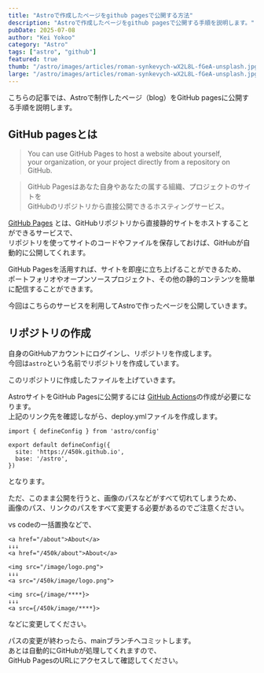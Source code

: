 ```yaml
---
title: "Astroで作成したページをgithub pagesで公開する方法"
description: "Astroで作成したページをgithub pagesで公開する手順を説明します。"
pubDate: 2025-07-08
author: "Kei Yokoo"
category: "Astro"
tags: ["astro", "github"]
featured: true
thumb: "/astro/images/articles/roman-synkevych-wX2L8L-fGeA-unsplash.jpg"
large: "/astro/images/articles/roman-synkevych-wX2L8L-fGeA-unsplash.jpg"
---
```


こちらの記事では、Astroで制作したページ（blog）をGitHub pagesに公開する手順を説明します。

## GitHub pagesとは
> You can use GitHub Pages to host a website about yourself, \
> your organization, or your project directly from a repository on GitHub.


> GitHub Pagesはあなた自身やあなたの属する組織、プロジェクトのサイトを\
> GitHubのリポジトリから直接公開できるホスティングサービス。


[GitHub Pages](https://docs.github.com/ja/pages/getting-started-with-github-pages/what-is-github-pages) とは、GitHubリポジトリから直接静的サイトをホストすることができるサービスで、\
リポジトリを使ってサイトのコードやファイルを保存しておけば、GitHubが自動的に公開してくれます。

GitHub Pagesを活用すれば、サイトを即座に立ち上げることができるため、\
ポートフォリオやオープンソースプロジェクト、その他の静的コンテンツを簡単に配信することができます。

今回はこちらのサービスを利用してAstroで作ったページを公開していきます。


## リポジトリの作成

自身のGitHubアカウントにログインし、リポジトリを作成します。\
今回は`astro`という名前でリポジトリを作成しています。

このリポジトリに作成したファイルを上げていきます。

AstroサイトをGitHub Pagesに公開するには
[GitHub Actions](https://docs.astro.build/ja/guides/deploy/github/)の作成が必要になります。\
上記のリンク先を確認しながら、deploy.ymlファイルを作成します。


```
import { defineConfig } from 'astro/config'

export default defineConfig({
  site: 'https://450k.github.io',
  base: '/astro',
})
```
となります。

ただ、このまま公開を行うと、画像のパスなどがすべて切れてしまうため、\
画像のパス、リンクのパスをすべて変更する必要があるのでご注意ください。


vs codeの一括置換などで、
```
<a href="/about">About</a>
↓↓↓ 
<a href="/450k/about">About</a>
``` 



```
<img src="/image/logo.png">
↓↓↓
<a src="/450k/image/logo.png">
```



```
<img src={/image/****}>
↓↓↓
<a src={/450k/image/****}>
```

などに変更してください。


パスの変更が終わったら、mainブランチへコミットします。\
あとは自動的にGitHubが処理してくれますので、\
GitHub PagesのURLにアクセスして確認してください。
